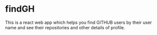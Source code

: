 # findGH

This is a react web app which helps you find GITHUB users by their user name and see their repositories and other details of profile.
